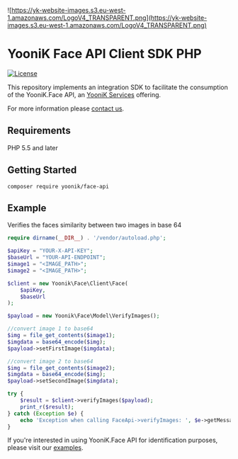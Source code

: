 ![https://yk-website-images.s3.eu-west-1.amazonaws.com/LogoV4_TRANSPARENT.png](https://yk-website-images.s3.eu-west-1.amazonaws.com/LogoV4_TRANSPARENT.png)

# YooniK Face API Client SDK PHP

[![License](https://img.shields.io/github/license/dev-yoonik/YK-Face-SDK-PHP)](https://github.com/dev-yoonik/YK-Face-SDK-PHP/blob/master/LICENSE)

This repository implements an integration SDK to facilitate the consumption of the YooniK.Face API, an [YooniK Services](https://yoonik.me) offering.

For more information please [contact us](mailto:tech@yoonik.me).

## Requirements

PHP 5.5 and later

## Getting Started

```
composer require yoonik/face-api
```

## Example

Verifies the faces similarity between two images in base 64

```php
require dirname(__DIR__) . '/vendor/autoload.php';

$apiKey = "YOUR-X-API-KEY";
$baseUrl = "YOUR-API-ENDPOINT";
$image1 = "<IMAGE_PATH>";
$image2 = "<IMAGE_PATH>";

$client = new Yoonik\Face\Client\Face(
    $apiKey,
    $baseUrl
);

$payload = new Yoonik\Face\Model\VerifyImages();

//convert image 1 to base64
$img = file_get_contents($image1);
$imgdata = base64_encode($img);
$payload->setFirstImage($imgdata);

//convert image 2 to base64
$img = file_get_contents($image2);
$imgdata = base64_encode($img);
$payload->setSecondImage($imgdata);

try {
    $result = $client->verifyImages($payload);
    print_r($result);
} catch (Exception $e) {
    echo 'Exception when calling FaceApi->verifyImages: ', $e->getMessage(), PHP_EOL;
}
```

If you're interested in using YooniK.Face API for identification purposes, please visit our [examples](https://github.com/dev-yoonik/YK-Face-SDK-PHP/tree/main/examples).